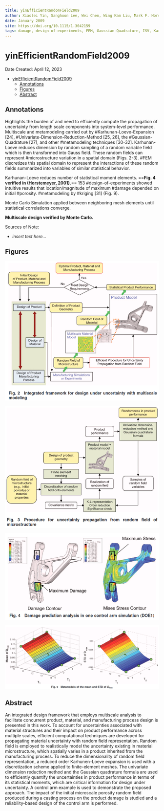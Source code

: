 ```yaml
---
title: yinEfficientRandomField2009
author: Xiaolei Yin, Sanghoon Lee, Wei Chen, Wing Kam Liu, Mark F. Horstemeyer
date: January 2009
site: https://doi.org/10.1115/1.3042159
tags: damage, design-of-experiments, FEM, Gaussian-Quadrature, ISV, Karhunen-Loeve-Expansion, kriging, metamodeling, Monte-Carlo-Simulation, Univariate-Dimension-Reduction-Method, von-Mises
---
```

<!-- %%%%%%%% Document Metadata %%%%%%%% -->
# yinEfficientRandomField2009

Date Created: April 12, 2023

- [yinEfficientRandomField2009](#yinefficientrandomfield2009)
  - [Annotations](#annotations)
  - [Figures](#figures)
  - [Abstract](#abstract)
<!-- %%%%%%%%%%%%%%%%%%%%%%%%%%%%%% -->





<!-- START WRITING BELOW -->





<!-- %%%%%%%%%%%%%%%%%%%%%%%%%%%%%% -->
## Annotations
<!-- \renewcommand{\theequation}{1.\arabic{equation}} -->
Highlights the burden of and need to efficiently compute the propagation of uncertainty from length scale components into system-level performance.
Multiscale and metamodeling carried out by #Karhunan-Loeve-Expansion [24], #Univariate-Dimension-Reduction-Method [25, 26], the #Gaussian-Quadrature [27], and other #metamodeling techniques [30-32].
Karhunan-Loeve reduces dimension by random sampling of a random variable field which is then transformed into Gauss field.
These random fields can represent #microstructure variation in a spatial domain (Figs. 2-3).
#FEM discretizes this spatial domain to represent the interactions of these random fields summarized into variables of similar statistical behavior.

Karhunan-Loeve reduces number of statistical moment elements.
==**Fig. 4 verified in ([Horstemeyer, 2001](zotero://select/library/items/W347XFLN)).**==
153 #design-of-experiments showed intuitive results that location/magnitude of maximum #damage depended on initial #porosity.
#metamodeling by #kriging [31] (Fig. 9).

Monte Carlo Simulation applied between neighboring mesh elements until statistical correlations converge.

**Multiscale design verified by Monte Carlo.**

Sources of Note:
- *insert text here$\dots$*

## Figures
![](../../../../attachments/yinEfficientRandomField2009/integrated_framework_for_design_under_uncertainty_with_multiscale_modeling-230412_173743_EST.png)

![](../../../../attachments/yinEfficientRandomField2009/procedure_for_uncertainty_propagation_from_random_field_of_microstructure-230412_173836_EST.png)

![](../../../../attachments/yinEfficientRandomField2009/damage_prediction_analysis_in_one_control_arm_simulation-230412_173921_EST.png)

![](../../../../attachments/yinEfficientRandomField2009/metamodels_of_the_mean_and_standard_deviation_of_dmax-230412_174024_EST.png)

## Abstract
An integrated design framework that employs multiscale analysis to facilitate concurrent product, material, and manufacturing process design is presented in this work.
To account for uncertainties associated with material structures and their impact on product performance across multiple scales, efficient computational techniques are developed for propagating material uncertainty with random field representation.
Random field is employed to realistically model the uncertainty existing in material microstructure, which spatially varies in a product inherited from the manufacturing process.
To reduce the dimensionality of random field representation, a reduced order Karhunen–Loeve expansion is used with a discretization scheme applied to finite-element meshes.
The univariate dimension reduction method and the Gaussian quadrature formula are used to efficiently quantify the uncertainties in product performance in terms of its statistical moments, which are critical information for design under uncertainty.
A control arm example is used to demonstrate the proposed approach.
The impact of the initial microscale porosity random field produced during a casting process on the product damage is studied and a reliability-based design of the control arm is performed.
<!-- %%%%%%%%%%%%%%%%%%%%%%%%%%%%%% -->





<!-- %%%%%%%% End Document %%%%%%%% -->